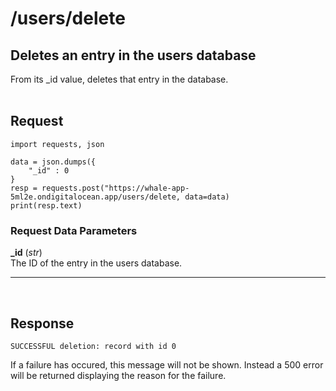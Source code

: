 # /users/delete

## Deletes an entry in the users database
From its _id value, deletes that entry in the database.
<br><br>

## Request

    import requests, json

    data = json.dumps({
        "_id" : 0
    }
    resp = requests.post("https://whale-app-5ml2e.ondigitalocean.app/users/delete, data=data)
    print(resp.text)

### Request Data Parameters

**_id** (*str*) <br>
    The ID of the entry in the users database.

<hr> <br>

## Response

    SUCCESSFUL deletion: record with id 0

If a failure has occured, this message will not be shown. Instead a 500 error will be returned displaying the reason for the failure.